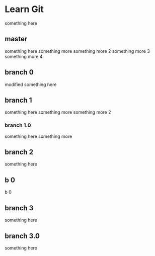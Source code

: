 # Learn Git
something here

## master
something here
something more
something more 2
something more 3
something more 4

## branch 0
modified something here

## branch 1
something here
something more
something more 2

### branch 1.0
something here
something more

## branch 2
something here


## b 0
b 0

## branch 3
something here

## branch 3.0
something here
